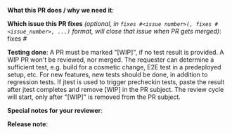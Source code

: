 <!-- Thanks for sending a pull request! -->

**What this PR does / why we need it**:

**Which issue this PR fixes** *(optional, in `fixes #<issue number>(, fixes #<issue_number>, ...)` format, will close that issue when PR gets merged)*: fixes #

**Testing done**:
A PR must be marked "[WIP]", if no test result is provided. A WIP PR won't be reviewed, nor merged.
The requester can determine a sufficient test, e.g. build for a cosmetic change, E2E test in a predeployed setup, etc.
For new features, new tests should be done, in addition to regression tests.
If jtest is used to trigger precheckin tests, paste the result after jtest completes and remove [WIP] in the PR subject.
The review cycle will start, only after "[WIP]" is removed from the PR subject.

**Special notes for your reviewer**:

**Release note**:
<!--  Steps to write your release note:
1. Use the release-note-* labels to set the release note state (if you have access)
2. Enter your extended release note in the below block; leaving it blank means using the PR title as the release note. If no release note is required, just write `NONE`.
-->
```release-note
```
